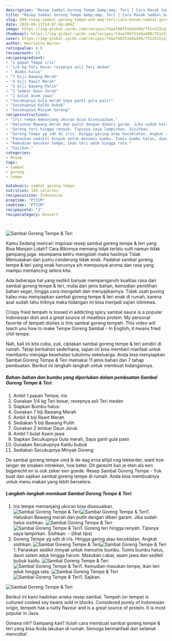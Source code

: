 ```yaml
---
description: "Resep Sambal Goreng Tempe &amp;amp; Teri | Cara Masak Sambal Goreng Tempe &amp;amp; Teri Yang Sempurna"
title: "Resep Sambal Goreng Tempe &amp;amp; Teri | Cara Masak Sambal Goreng Tempe &amp;amp; Teri Yang Sempurna"
slug: 699-resep-sambal-goreng-tempe-and-amp-teri-cara-masak-sambal-goreng-tempe-and-amp-teri-yang-sempurna
date: 2020-09-11T14:07:44.694Z
image: https://img-global.cpcdn.com/recipes/fdaaf80f51dda490/751x532cq70/sambal-goreng-tempe-teri-foto-resep-utama.jpg
thumbnail: https://img-global.cpcdn.com/recipes/fdaaf80f51dda490/751x532cq70/sambal-goreng-tempe-teri-foto-resep-utama.jpg
cover: https://img-global.cpcdn.com/recipes/fdaaf80f51dda490/751x532cq70/sambal-goreng-tempe-teri-foto-resep-utama.jpg
author: Henrietta Warner
ratingvalue: 4.9
reviewcount: 13
recipeingredient:
- "1 papan Tempe iris"
- "1/4 kg Teri besar resepnya asli Teri medan"
- " Bumbu halus"
- "7 biji Bawang Merah"
- "4 biji Rawit Merah"
- "5 biji Bawang Putih"
- "2 lembar Daun Jeruk"
- "1 bulat Asem jawa"
- "Secukupnya Gula merah Saya ganti gula pasir"
- "Secukupnya Kaldu bubuk"
- "Secukupnya Minyak Goreng"
recipeinstructions:
- "Iris tempe memanjang ukuran bisa disesuaikan."
- "Haluskan Bawang merah dan putih dengan diberi garam. Jika sudah halus sisihkan."
- "Goreng teri hingga renyah. Tipsnya saya lampirkan. Sisihkan.           (lihat tips)"
- "Goreng Tempe yg sdh di iris. Hingga garing atau kecoklatan. Angkat sisihkan."
- "Panaskan sedikit minyak untuk menumis bumbu. Tumis bumbu halus, daun salam aduk hingga harum. Masukan cabai, asam jawa dan sedikit bubuk kaldu."
- "Kemudian masukan tempe, ikan teri aduk hingga rata."
- "Sajikan."
categories:
- Resep
tags:
- sambal
- goreng
- tempe

katakunci: sambal goreng tempe 
nutrition: 145 calories
recipecuisine: Indonesian
preptime: "PT31M"
cooktime: "PT51M"
recipeyield: "3"
recipecategory: Dessert

---
```



![Sambal Goreng Tempe &amp; Teri](https://img-global.cpcdn.com/recipes/fdaaf80f51dda490/751x532cq70/sambal-goreng-tempe-teri-foto-resep-utama.jpg)

Kamu Sedang mencari inspirasi resep sambal goreng tempe &amp; teri yang Bisa Manjain Lidah? Cara Bikinnya memang tidak terlalu sulit namun tidak gampang juga. seumpama keliru mengolah maka hasilnya Tidak Memuaskan dan justru cenderung tidak enak. Padahal sambal goreng tempe &amp; teri yang enak harusnya sih mempunyai aroma dan rasa yang mampu memancing selera kita.

Ada beberapa hal yang sedikit banyak mempengaruhi kualitas rasa dari sambal goreng tempe &amp; teri, mulai dari jenis bahan, kemudian pemilihan bahan segar, hingga cara mengolah dan menyajikannya. Tidak usah pusing kalau mau menyiapkan sambal goreng tempe &amp; teri enak di rumah, karena asal sudah tahu triknya maka hidangan ini bisa menjadi sajian istimewa.

Crispy fried tempeh is tossed in addicting spicy sambal sauce is a popular Indonesian dish and a great source of meatless protein. My personal favorite of tempeh dishes is this sambal goreng tempeh. This video will teach you how to make Tempe Goreng Sambal - In English, it means fried chili tempe.


Nah, kali ini kita coba, yuk, ciptakan sambal goreng tempe &amp; teri sendiri di rumah. Tetap berbahan sederhana, sajian ini bisa memberi manfaat untuk membantu menjaga kesehatan tubuhmu sekeluarga. Anda bisa menyiapkan Sambal Goreng Tempe &amp; Teri memakai 11 jenis bahan dan 7 tahap pembuatan. Berikut ini langkah-langkah untuk membuat hidangannya.

<!--inarticleads1-->

##### Bahan-bahan dan bumbu yang diperlukan dalam pembuatan Sambal Goreng Tempe &amp; Teri:

1. Ambil 1 papan Tempe, iris
1. Gunakan 1/4 kg Teri besar, resepnya asli Teri medan
1. Siapkan  Bumbu halus:
1. Gunakan 7 biji Bawang Merah
1. Ambil 4 biji Rawit Merah
1. Sediakan 5 biji Bawang Putih
1. Gunakan 2 lembar Daun Jeruk
1. Ambil 1 bulat Asem jawa
1. Siapkan Secukupnya Gula merah, Saya ganti gula pasir
1. Gunakan Secukupnya Kaldu bubuk
1. Sediakan Secukupnya Minyak Goreng


De sambal goreng tempe vind ik de dag erna altijd nog lekkerder, want hoe langer de smaken intrekken, hoe beter. Dit gerecht kan je eten als een bijgerecht en is ook zeker een goede. Resep Sambal Goreng Tempe - Yuk buat dan sajikan sambal goreng tempe di rumah. Anda bisa membuatnya untuk menu makan yang lebih berselera. 

<!--inarticleads2-->

##### Langkah-langkah membuat Sambal Goreng Tempe &amp; Teri:

1. Iris tempe memanjang ukuran bisa disesuaikan.
<img src="//assets-global.cpcdn.com/assets/icons/button_play-2c75c40dde080a61004c1f40b05d8f140eaff45d7e9e6481dc71c63d2e7c4909.png" alt="Sambal Goreng Tempe &amp; Teri"><img src="//assets-global.cpcdn.com/assets/icons/button_play-2c75c40dde080a61004c1f40b05d8f140eaff45d7e9e6481dc71c63d2e7c4909.png" alt="Sambal Goreng Tempe &amp; Teri">1. Haluskan Bawang merah dan putih dengan diberi garam. Jika sudah halus sisihkan.
<img src="//assets-global.cpcdn.com/assets/icons/button_play-2c75c40dde080a61004c1f40b05d8f140eaff45d7e9e6481dc71c63d2e7c4909.png" alt="Sambal Goreng Tempe &amp; Teri"><img src="//assets-global.cpcdn.com/assets/icons/button_play-2c75c40dde080a61004c1f40b05d8f140eaff45d7e9e6481dc71c63d2e7c4909.png" alt="Sambal Goreng Tempe &amp; Teri">1. Goreng teri hingga renyah. Tipsnya saya lampirkan. Sisihkan. -           (lihat tips)
1. Goreng Tempe yg sdh di iris. Hingga garing atau kecoklatan. Angkat sisihkan.
<img src="//assets-global.cpcdn.com/assets/icons/button_play-2c75c40dde080a61004c1f40b05d8f140eaff45d7e9e6481dc71c63d2e7c4909.png" alt="Sambal Goreng Tempe &amp; Teri"><img src="//assets-global.cpcdn.com/assets/icons/button_play-2c75c40dde080a61004c1f40b05d8f140eaff45d7e9e6481dc71c63d2e7c4909.png" alt="Sambal Goreng Tempe &amp; Teri">1. Panaskan sedikit minyak untuk menumis bumbu. Tumis bumbu halus, daun salam aduk hingga harum. Masukan cabai, asam jawa dan sedikit bubuk kaldu.
<img src="//assets-global.cpcdn.com/assets/icons/button_play-2c75c40dde080a61004c1f40b05d8f140eaff45d7e9e6481dc71c63d2e7c4909.png" alt="Sambal Goreng Tempe &amp; Teri"><img src="//assets-global.cpcdn.com/assets/icons/button_play-2c75c40dde080a61004c1f40b05d8f140eaff45d7e9e6481dc71c63d2e7c4909.png" alt="Sambal Goreng Tempe &amp; Teri">1. Kemudian masukan tempe, ikan teri aduk hingga rata.
<img src="//assets-global.cpcdn.com/assets/icons/button_play-2c75c40dde080a61004c1f40b05d8f140eaff45d7e9e6481dc71c63d2e7c4909.png" alt="Sambal Goreng Tempe &amp; Teri"><img src="//assets-global.cpcdn.com/assets/icons/button_play-2c75c40dde080a61004c1f40b05d8f140eaff45d7e9e6481dc71c63d2e7c4909.png" alt="Sambal Goreng Tempe &amp; Teri">1. Sajikan.
<img src="//assets-global.cpcdn.com/assets/icons/button_play-2c75c40dde080a61004c1f40b05d8f140eaff45d7e9e6481dc71c63d2e7c4909.png" alt="Sambal Goreng Tempe &amp; Teri">

Berikut ini kami hadirkan aneka resep sambal. Tempeh (or tempe) is cultured cooked soy beans sold in blocks. Considered purely of Indonesian origin, tempeh has a nutty flavour and is a great source of protein. It is most popular in Java. 

Gimana nih? Gampang kan? Itulah cara membuat sambal goreng tempe &amp; teri yang bisa Anda lakukan di rumah. Semoga bermanfaat dan selamat mencoba!
